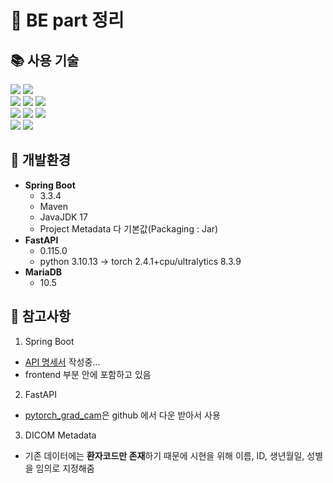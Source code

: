 # 📄 BE part 정리  
## 📚 사용 기술
<div> 
  <img src="https://img.shields.io/badge/java-007396?style=for-the-badge&logo=java&logoColor=white"> 
  <img src="https://img.shields.io/badge/python-3776AB?style=for-the-badge&logo=python&logoColor=white">
  <br>
  
  <img src="https://img.shields.io/badge/html5-E34F26?style=for-the-badge&logo=html5&logoColor=white">
  <img src="https://img.shields.io/badge/javascript-F7DF1E?style=for-the-badge&logo=javascript&logoColor=black">
  <img src="https://img.shields.io/badge/jquery-0769AD?style=for-the-badge&logo=jquery&logoColor=white">
  <br>
  
  <img src="https://img.shields.io/badge/springboot-6DB33F?style=for-the-badge&logo=springboot&logoColor=white"> 
  <img src="https://img.shields.io/badge/fastapi-009688?style=for-the-badge&logo=fastapi&logoColor=white">
  <img src="https://img.shields.io/badge/mariaDB-003545?style=for-the-badge&logo=mariaDB&logoColor=white">
  <br>

  <img src="https://img.shields.io/badge/docker-2496ED?style=for-the-badge&logo=docker&logoColor=white">
  <img src="https://img.shields.io/badge/github-181717?style=for-the-badge&logo=github&logoColor=white">
</div>

## 📌 개발환경
+ **Spring Boot**
  + 3.3.4
  + Maven
  + JavaJDK 17
  + Project Metadata 다 기본값(Packaging : Jar)
+ **FastAPI**
  + 0.115.0
  + python 3.10.13 → torch 2.4.1+cpu/ultralytics 8.3.9
+ **MariaDB**
  + 10.5

## 📝 참고사항
1. Spring Boot
  + [API 명세서](https://docs.google.com/spreadsheets/d/1gWSqK_wsTl03aVV3zX7HH4mJWQ9vPX0HMhkupyEhzwc/edit?usp=sharing) 작성중...
  + frontend 부분 안에 포함하고 있음
2. FastAPI
  + [pytorch_grad_cam](https://github.com/jacobgil/pytorch-grad-cam/tree/master)은 github 에서 다운 받아서 사용
3. DICOM Metadata
  + 기존 데이터에는 **환자코드만 존재**하기 때문에 시현을 위해 이름, ID, 생년월일, 성별을 임의로 지정해줌

